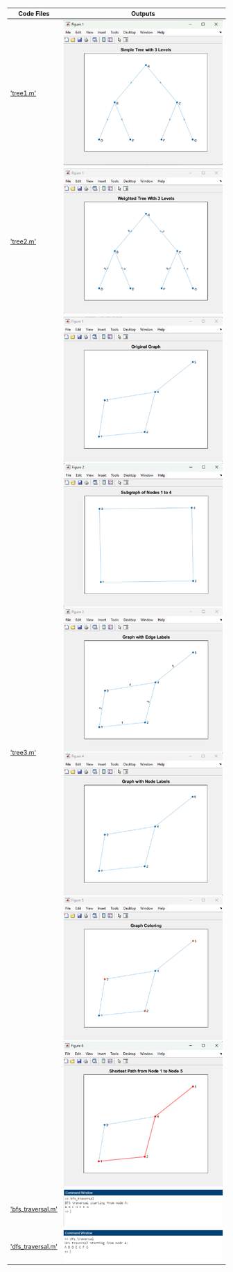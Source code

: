 | Code Files | Outputs |
|------------|---------|
|['tree1.m'](./Codes/tree1.m)|![tree1.png](./Outputs/tree1.png)|
|['tree2.m'](./Codes/tree2.m)|![tree2.png](./Outputs/tree2.png)|
|['tree3.m'](./Codes/tree3.m)|![tree3-6.png](./Outputs/tree3-6.png)![tree3-5.png](./Outputs/tree3-5.png)![tree3-4.png](./Outputs/tree3-4.png)![tree3-3.png](./Outputs/tree3-3.png)![tree3-2.png](./Outputs/tree3-2.png)![tree3-1.png](./Outputs/tree3-1.png)|
|['bfs_traversal.m'](./Codes/bfs_traversal.m)|![bfs_traversal.png](./Outputs/bfs_traversal.png)|
|['dfs_traversal.m'](./Codes/dfs_traversal.m)|![dfs_traversal.png](./Outputs/dfs_traversal.png)|

